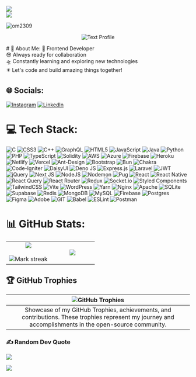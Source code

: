 <img src="https://holopin.me/om2309"><br>
<img src="https://user-images.githubusercontent.com/73097560/115834477-dbab4500-a447-11eb-908a-139a6edaec5c.gif"><br>
<p align="left"> <img src="https://komarev.com/ghpvc/?username=om2309&label=Profile%20views&color=0e75b6&style=flat" alt="om2309" /> </p>
<p align="center">
  <img src="https://readme-typing-svg.demolab.com?font=Poppins&weight=700&size=40&pause=1000&color=FFFFFFDF&center=true&vCenter=true&random=false&width=900&lines=🚀 Frontend Developer;🎨 Create a Better User Interfaces;✨ Web Enthusiast;🌐 Code Wizard" alt="Text Profile"/>
</p>
# 💫 About Me:
🚀 Frontend Developer<br>😎 Always ready for collaboration<br>🛸 Constantly learning and exploring new technologies<br>✴️ Let's code and build amazing things together! <br>


## 🌐 Socials:
[![Instagram](https://img.shields.io/badge/Instagram-%23E4405F.svg?logo=Instagram&logoColor=white)](https://instagram.com/https://www.instagram.com/_whyom/) [![LinkedIn](https://img.shields.io/badge/LinkedIn-%230077B5.svg?logo=linkedin&logoColor=white)](https://linkedin.com/in/www.linkedin.com/in/anurag-sharma-0aa775270) 

# 💻 Tech Stack:
![C](https://img.shields.io/badge/c-%2300599C.svg?style=flat&logo=c&logoColor=white) 
![CSS3](https://img.shields.io/badge/css3-%231572B6.svg?style=flat&logo=css3&logoColor=white) 
![C++](https://img.shields.io/badge/c++-%2300599C.svg?style=flat&logo=c%2B%2B&logoColor=white) 
![GraphQL](https://img.shields.io/badge/-GraphQL-E10098?style=flat&logo=graphql&logoColor=white) 
![HTML5](https://img.shields.io/badge/html5-%23E34F26.svg?style=flat&logo=html5&logoColor=white) 
![JavaScript](https://img.shields.io/badge/javascript-%23323330.svg?style=flat&logo=javascript&logoColor=%23F7DF1E) 
![Java](https://img.shields.io/badge/java-%23ED8B00.svg?style=flat&logo=openjdk&logoColor=white) 
![Python](https://img.shields.io/badge/python-3670A0?style=flat&logo=python&logoColor=ffdd54) 
![PHP](https://img.shields.io/badge/php-%23777BB4.svg?style=flat&logo=php&logoColor=white) 
![TypeScript](https://img.shields.io/badge/typescript-%23007ACC.svg?style=flat&logo=typescript&logoColor=white) 
![Solidity](https://img.shields.io/badge/Solidity-%23363636?style=flat&logo=solidity&logoColor=white) 
![AWS](https://img.shields.io/badge/AWS-%23FF9900?style=flat&logo=amazon-aws&logoColor=white) 
![Azure](https://img.shields.io/badge/azure-%230072C6?style=flat&logo=microsoftazure&logoColor=white) 
![Firebase](https://img.shields.io/badge/firebase-%23039BE5?style=flat&logo=firebase) 
![Heroku](https://img.shields.io/badge/heroku-%23430098?style=flat&logo=heroku&logoColor=white) 
![Netlify](https://img.shields.io/badge/netlify-%23000000?style=flat&logo=netlify&logoColor=#00C7B7) 
![Vercel](https://img.shields.io/badge/vercel-%23000000?style=flat&logo=vercel&logoColor=white) 
![Ant-Design](https://img.shields.io/badge/-AntDesign-%230170FE?style=flat&logo=ant-design&logoColor=white) 
![Bootstrap](https://img.shields.io/badge/bootstrap-%238511FA?style=flat&logo=bootstrap&logoColor=white) 
![Bun](https://img.shields.io/badge/Bun-%23000000?style=flat&logo=bun&logoColor=white) 
![Chakra](https://img.shields.io/badge/chakra-%234ED1C5?style=flat&logo=chakraui&logoColor=white) 
![Code-Igniter](https://img.shields.io/badge/CodeIgniter-%23EF4223?style=flat&logo=codeIgniter&logoColor=white) 
![DaisyUI](https://img.shields.io/badge/daisyui-5A0EF8?style=flat&logo=daisyui&logoColor=white) 
![Deno JS](https://img.shields.io/badge/deno%20js-000000?style=flat&logo=deno&logoColor=white) 
![Express.js](https://img.shields.io/badge/express.js-%23404d59?style=flat&logo=express&logoColor=%2361DAFB) 
![Laravel](https://img.shields.io/badge/laravel-%23FF2D20?style=flat&logo=laravel&logoColor=white) 
![JWT](https://img.shields.io/badge/JWT-black?style=flat&logo=JSON%20web%20tokens) 
![jQuery](https://img.shields.io/badge/jquery-%230769AD?style=flat&logo=jquery&logoColor=white) 
![Next JS](https://img.shields.io/badge/Next-black?style=flat&logo=next.js&logoColor=white) 
![NodeJS](https://img.shields.io/badge/node.js-6DA55F?style=flat&logo=node.js&logoColor=white) 
![Nodemon](https://img.shields.io/badge/NODEMON-%23323330?style=flat&logo=nodemon&logoColor=%BBDEAD) 
![Pug](https://img.shields.io/badge/Pug-FFF?style=flat&logo=pug&logoColor=A86454) 
![React](https://img.shields.io/badge/react-%2320232a?style=flat&logo=react&logoColor=%2361DAFB) 
![React Native](https://img.shields.io/badge/react_native-%2320232a?style=flat&logo=react&logoColor=%2361DAFB) 
![React Query](https://img.shields.io/badge/-React%20Query-FF4154?style=flat&logo=react%20query&logoColor=white) 
![React Router](https://img.shields.io/badge/React_Router-CA4245?style=flat&logo=react-router&logoColor=white) 
![Redux](https://img.shields.io/badge/redux-%23593d88?style=flat&logo=redux&logoColor=white) 
![Socket.io](https://img.shields.io/badge/Socket.io-black?style=flat&logo=socket.io&badgeColor=010101) 
![Styled Components](https://img.shields.io/badge/styled--components-DB7093?style=flat&logo=styled-components&logoColor=white) 
![TailwindCSS](https://img.shields.io/badge/tailwindcss-%2338B2AC?style=flat&logo=tailwind-css&logoColor=white) 
![Vite](https://img.shields.io/badge/vite-%23646CFF?style=flat&logo=vite&logoColor=white) 
![WordPress](https://img.shields.io/badge/WordPress-%23117AC9?style=flat&logo=WordPress&logoColor=white) 
![Yarn](https://img.shields.io/badge/yarn-%232C8EBB?style=flat&logo=yarn&logoColor=white) 
![Nginx](https://img.shields.io/badge/nginx-%23009639.svg?style=flat&logo=nginx&logoColor=white) 
![Apache](https://img.shields.io/badge/apache-%23D42029.svg?style=flat&logo=apache&logoColor=white) 
![SQLite](https://img.shields.io/badge/sqlite-%2307405e.svg?style=flat&logo=sqlite&logoColor=white) 
![Supabase](https://img.shields.io/badge/Supabase-3ECF8E?style=flat&logo=supabase&logoColor=white) 
![Redis](https://img.shields.io/badge/redis-%23DD0031.svg?style=flat&logo=redis&logoColor=white) 
![MongoDB](https://img.shields.io/badge/MongoDB-%234ea94b.svg?style=flat&logo=mongodb&logoColor=white) 
![MySQL](https://img.shields.io/badge/mysql-%2300000f.svg?style=flat&logo=mysql&logoColor=white) 
![Firebase](https://img.shields.io/badge/Firebase-039BE5?style=flat&logo=Firebase&logoColor=white) 
![Postgres](https://img.shields.io/badge/postgres-%23316192.svg?style=flat&logo=postgresql&logoColor=white) 
![Figma](https://img.shields.io/badge/figma-%23F24E1E.svg?style=flat&logo=figma&logoColor=white) 
![Adobe](https://img.shields.io/badge/adobe-%23FF0000.svg?style=flat&logo=adobe&logoColor=white) 
![GIT](https://img.shields.io/badge/Git-fc6d26?style=flat&logo=git&logoColor=white) 
![Babel](https://img.shields.io/badge/Babel-F9DC3e?style=flat&logo=babel&logoColor=black) 
![ESLint](https://img.shields.io/badge/ESLint-4B3263?style=flat&logo=eslint&logoColor=white) 
![Postman](https://img.shields.io/badge/Postman-FF6C37?style=flat&logo=postman&logoColor=white)



# 📊 GitHub Stats:
<p align="center">
 
  <table align="center">
    <tr border="none">
      <td width="50%" align="center">
        <img align="center" src="https://github-readme-stats.vercel.app/api?username=OM2309&theme=tokyonight&hide_border=false&include_all_commits=true&count_private=true" />
        <br/><br/>
        <img title="🔥 Get streak stats for your profile at git.io/streak-stats" alt="Mark streak" src="https://github-readme-streak-stats.herokuapp.com/?user=OM2309&theme=tokyonight&hide_border=false" />
      </td>
       <td width="50%" align="center">
        <img align="center" src="https://github-readme-stats.anuraghazra1.vercel.app/api/top-langs/?username=OM2309&theme=tokyonight&hide_border=false&no-bg=true&no-frame=true&langs_count=10"/>
      </td>
    </tr>
  </table>
 
</p>




## 🏆 GitHub Trophies
| ![GitHub Trophies](https://github-profile-trophy.vercel.app/?username=OM2309&theme=tokyonight&no-frame=false&no-bg=false&margin-w=4) |
|:--:|
| Showcase of my GitHub Trophies, achievements, and contributions. These trophies represent my journey and accomplishments in the open-source community. |



### ✍️ Random Dev Quote
![](https://quotes-github-readme.vercel.app/api?type=horizontal&theme=tokyonight)



<img src="https://user-images.githubusercontent.com/73097560/115834477-dbab4500-a447-11eb-908a-139a6edaec5c.gif"><br>

<!-- Proudly created with GPRM ( https://gprm.itsvg.in ) -->
